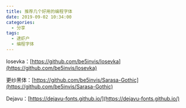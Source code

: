 ```yaml
---
title: 推荐几个好用的编程字体
date: 2019-09-02 10:34:00
categories: 
  - 分享
tags: 
  - 逮虾户
  - 编程字体
---
```


Iosevka：[https://github.com/be5invis/Iosevka](https://github.com/be5invis/Iosevka)


更纱黑体：[https://github.com/be5invis/Sarasa-Gothic](https://github.com/be5invis/Sarasa-Gothic)


Dejavu：[https://dejavu-fonts.github.io/](https://dejavu-fonts.github.io/)
